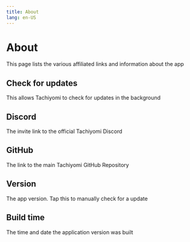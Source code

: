 ```yaml
---
title: About
lang: en-US
---
```


# About
This page lists the various affiliated links and information about the app
## Check for updates <Badge text="True" type="default-indicator" vertical="middle"/>
This allows Tachiyomi to check for updates in the background
## Discord
The invite link to the official Tachiyomi Discord
## GitHub
The link to the main Tachiyomi GitHub Repository
## Version
The app version. Tap this to manually check for a update
## Build time
The time and date the application version was built
